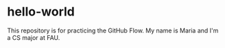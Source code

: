 # hello-world
This repository is for practicing the GitHub Flow.
My name is Maria and I'm a CS major at FAU.

